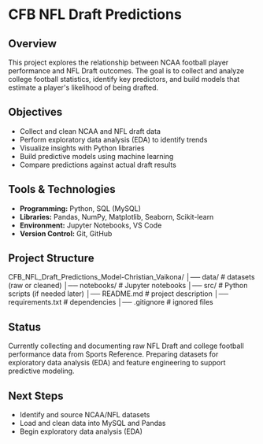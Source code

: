 # CFB NFL Draft Predictions

## Overview
This project explores the relationship between NCAA football player performance and NFL Draft outcomes. The goal is to collect and analyze college football statistics, identify key predictors, and build models that estimate a player's likelihood of being drafted.

## Objectives
- Collect and clean NCAA and NFL draft data
- Perform exploratory data analysis (EDA) to identify trends
- Visualize insights with Python libraries
- Build predictive models using machine learning
- Compare predictions against actual draft results

## Tools & Technologies
- **Programming:** Python, SQL (MySQL)  
- **Libraries:** Pandas, NumPy, Matplotlib, Seaborn, Scikit-learn  
- **Environment:** Jupyter Notebooks, VS Code  
- **Version Control:** Git, GitHub  

## Project Structure
CFB_NFL_Draft_Predictions_Model-Christian_Vaikona/
│── data/ # datasets (raw or cleaned)
│── notebooks/ # Jupyter notebooks
│── src/ # Python scripts (if needed later)
│── README.md # project description
│── requirements.txt # dependencies
│── .gitignore # ignored files


## Status
Currently collecting and documenting raw NFL Draft and college football performance data from Sports Reference. Preparing datasets for exploratory data analysis (EDA) and feature engineering to support predictive modeling.

## Next Steps
- Identify and source NCAA/NFL datasets  
- Load and clean data into MySQL and Pandas  
- Begin exploratory data analysis (EDA)  